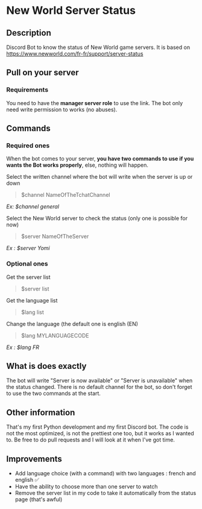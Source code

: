 # New World Server Status

## Description

Discord Bot to know the status of New World game servers.
It is based on https://www.newworld.com/fr-fr/support/server-status

## Pull on your server

### Requirements

You need to have the **manager server role** to use the link.
The bot only need write permission to works (no abuses).

## Commands

### Required ones

When the bot comes to your server, **you have two commands to use if you wants the Bot works properly**, else, nothing will happen.

Select the written channel where the bot will write when the server is up or down
> $channel NameOfTheTchatChannel

*Ex: $channel general*

Select the New World server to check the status (only one is possible for now)
> $server NameOfTheServer

*Ex : $server Yomi*

### Optional ones

Get the server list
> $server list

Get the language list
> $lang list

Change the language (the default one is english (EN)
> $lang MYLANGUAGECODE

*Ex : $lang FR*

## What is does exactly

The bot will write "Server is now available" or "Server is unavailable" when the status changed.
There is no default channel for the bot, so don't forget to use the two commands at the start.

## Other information

That's my first Python development and my first Discord bot. The code is not the most optimized, is not the prettiest one too, but it works as I wanted to.
Be free to do pull requests and I will look at it when I've got time.

## Improvements

- Add language choice (with a command) with two languages : french and english ✅
- Have the ability to choose more than one server to watch
- Remove the server list in my code to take it automatically from the status page (that's awful)
